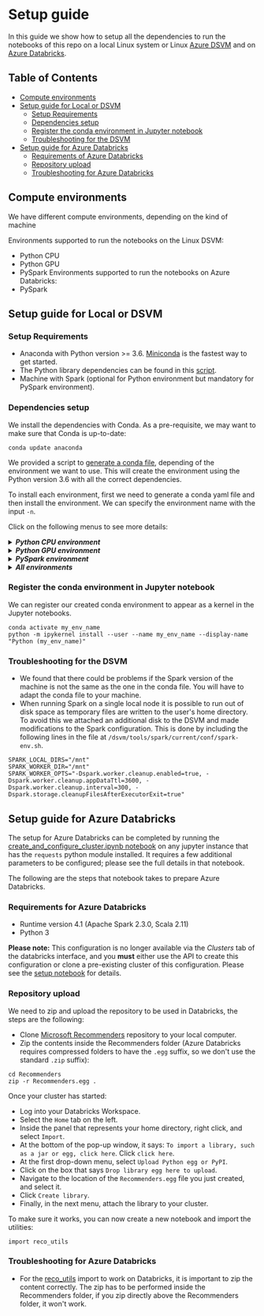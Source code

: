 # Setup guide 

In this guide we show how to setup all the dependencies to run the notebooks of this repo on a local Linux system or Linux [Azure DSVM](https://azure.microsoft.com/en-us/services/virtual-machines/data-science-virtual-machines/) and on [Azure Databricks](https://azure.microsoft.com/en-us/services/databricks/). 

## Table of Contents
 
* [Compute environments](#compute-environments)
* [Setup guide for Local or DSVM](#setup-guide-for-local-or-dsvm)
  * [Setup Requirements](#setup-requirements)
  * [Dependencies setup](#dependencies-setup)
  * [Register the conda environment in Jupyter notebook](#register-the-conda-environment-in-jupyter-notebook)
  * [Troubleshooting for the DSVM](#troubleshooting-for-the-dsvm)
* [Setup guide for Azure Databricks](#setup-guide-for-azure-databricks)
  * [Requirements of Azure Databricks](#requirements-of-azure-databricks)
  * [Repository upload](#repository-upload)
  * [Troubleshooting for Azure Databricks](#troubleshooting-for-azure-databricks)
</details>

## Compute environments

We have different compute environments, depending on the kind of machine

Environments supported to run the notebooks on the Linux DSVM:
* Python CPU
* Python GPU
* PySpark
Environments supported to run the notebooks on Azure Databricks:
* PySpark

## Setup guide for Local or DSVM

### Setup Requirements

- Anaconda with Python version >= 3.6. [Miniconda](https://conda.io/miniconda.html) is the fastest way to get started.
- The Python library dependencies can be found in this [script](scripts/generate_conda_file.sh).
- Machine with Spark (optional for Python environment but mandatory for PySpark environment).

### Dependencies setup

We install the dependencies with Conda. As a pre-requisite, we may want to make sure that Conda is up-to-date:

    conda update anaconda

We provided a script to [generate a conda file](scripts/generate_conda_file.sh), depending of the environment we want to use. This will create the environment using the Python version 3.6 with all the correct dependencies.

To install each environment, first we need to generate a conda yaml file and then install the environment. We can specify the environment name with the input `-n`. 

Click on the following menus to see more details:

<details>
<summary><strong><em>Python CPU environment</em></strong></summary>

Assuming the repo is cloned as `Recommenders` in the local system, to install the Python CPU environment:

    cd Recommenders
    ./scripts/generate_conda_file.sh
    conda env create -n reco_bare -f conda_bare.yaml 

</details>


<details>
<summary><strong><em>Python GPU environment</em></strong></summary>

Assuming that you have a GPU machine, to install the Python GPU environment, which by default installs the CPU environment:

    cd Recommenders
    ./scripts/generate_conda_file.sh --gpu
    conda env create -n reco_gpu -f conda_gpu.yaml 

</details>

<details>
<summary><strong><em>PySpark environment</em></strong></summary>

To install the PySpark environment, which by default installs the CPU environment:

    cd Recommenders
    ./scripts/generate_conda_file.sh --pyspark
    conda env create -n reco_pyspark -f conda_pyspark.yaml

**NOTE** - for this environment, we need to set the environment variables `PYSPARK_PYTHON` and `PYSPARK_DRIVER_PYTHON` to point to the conda python executable.

To set these variables every time the environment is activated, we can follow the steps of this [guide](https://conda.io/docs/user-guide/tasks/manage-environments.html#macos-and-linux). Assuming that we have installed the environment in `/anaconda/envs/reco_pyspark`, we create the file `/anaconda/envs/reco_pyspark/etc/conda/activate.d/env_vars.sh` and add:

```bash
#!/bin/sh
export PYSPARK_PYTHON=/anaconda/envs/reco_pyspark/bin/python
export PYSPARK_DRIVER_PYTHON=/anaconda/envs/reco_pyspark/bin/python
```

This will export the variables every time we do `conda activate reco_pyspark`. To unset these variables when we deactivate the environment, we create the file `/anaconda/envs/reco_pyspark/etc/conda/deactivate.d/env_vars.sh` and add:

```bash
#!/bin/sh
unset PYSPARK_PYTHON
unset PYSPARK_DRIVER_PYTHON
```
</details>

<details>
<summary><strong><em>All environments</em></strong></summary>

To install all three environments:

    cd Recommenders
    ./scripts/generate_conda_file.sh  --gpu --pyspark
    conda env create -n reco_full -f conda_full.yaml

</details>


### Register the conda environment in Jupyter notebook

We can register our created conda environment to appear as a kernel in the Jupyter notebooks. 

    conda activate my_env_name
    python -m ipykernel install --user --name my_env_name --display-name "Python (my_env_name)"


### Troubleshooting for the DSVM

* We found that there could be problems if the Spark version of the machine is not the same as the one in the conda file. You will have to adapt the conda file to your machine. 
* When running Spark on a single local node it is possible to run out of disk space as temporary files are written to the user's home directory. To avoid this we attached an additional disk to the DSVM and made modifications to the Spark configuration. This is done by including the following lines in the file at `/dsvm/tools/spark/current/conf/spark-env.sh`.
```
SPARK_LOCAL_DIRS="/mnt"
SPARK_WORKER_DIR="/mnt"
SPARK_WORKER_OPTS="-Dspark.worker.cleanup.enabled=true, -Dspark.worker.cleanup.appDataTtl=3600, -Dspark.worker.cleanup.interval=300, -Dspark.storage.cleanupFilesAfterExecutorExit=true"
```

## Setup guide for Azure Databricks

The setup for Azure Databricks can be completed by running the [create_and_configure_cluster.ipynb notebook](./notebooks/05_operationalize/create_and_configure_cluster.ipynb)
on any jupyter instance that has the `requests` python module installed. It requires a few additional parameters to be configured; 
please see the full details in that notebook.

The following are the steps that notebook takes to prepare Azure Databricks.

### Requirements for Azure Databricks

* Runtime version 4.1 (Apache Spark 2.3.0, Scala 2.11)
* Python 3

**Please note:** This configuration is no longer available via the *Clusters* tab of the databricks interface, and you 
**must** either use the API to create this configuration or clone a pre-existing cluster of this configuration. Please see the [setup notebook](./notebooks/04_operationalize/create_and_configure_cluster.ipynb) for details.

### Repository upload

We need to zip and upload the repository to be used in Databricks, the steps are the following:

* Clone [Microsoft Recommenders](https://github.com/Microsoft/Recommenders) repository to your local computer.
* Zip the contents inside the Recommenders folder (Azure Databricks requires compressed folders to have the `.egg` suffix, so we don't use the standard `.zip` suffix):

```{shell}
cd Recommenders
zip -r Recommenders.egg .
```

Once your cluster has started:

* Log into your Databricks Workspace.
* Select the `Home` tab on the left.
* Inside the panel that represents your home directory, right click, and select `Import`.
* At the bottom of the pop-up window, it says: `To import a library, such as a jar or egg, click here`. Click `click here`.
* At the first drop-down menu, select `Upload Python egg or PyPI`.
* Click on the box that says `Drop library egg here to upload`.
* Navigate to the location of the `Recommenders.egg` file you just created, and select it.
* Click `Create library`.
* Finally, in the next menu, attach the library to your cluster.

To make sure it works, you can now create a new notebook and import the utilities:

```{python}
import reco_utils
```

### Troubleshooting for Azure Databricks

* For the [reco_utils](reco_utils) import to work on Databricks, it is important to zip the content correctly. The zip has to be performed inside the Recommenders folder, if you zip directly above the Recommenders folder, it won't work.
